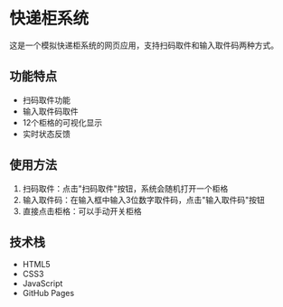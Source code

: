 # 快递柜系统

这是一个模拟快递柜系统的网页应用，支持扫码取件和输入取件码两种方式。

## 功能特点

- 扫码取件功能
- 输入取件码取件
- 12个柜格的可视化显示
- 实时状态反馈

## 使用方法

1. 扫码取件：点击"扫码取件"按钮，系统会随机打开一个柜格
2. 输入取件码：在输入框中输入3位数字取件码，点击"输入取件码"按钮
3. 直接点击柜格：可以手动开关柜格

## 技术栈

- HTML5
- CSS3
- JavaScript
- GitHub Pages
